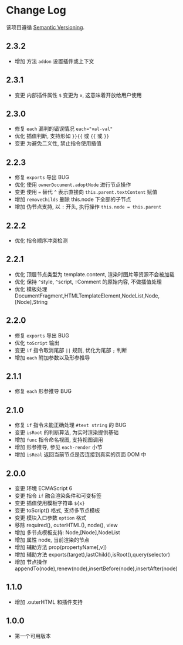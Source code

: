 # Change Log

该项目遵循 [Semantic Versioning](http://semver.org/).

## 2.3.2

- 增加 方法 `addon` 设置插件或上下文

## 2.3.1

- 变更 内部插件属性 `$` 变更为 `x`, 这意味着开放给用户使用

## 2.3.0

- 修复 `each` 漏判的错误情况 `each="val-val"`
- 优化 插值判断, 支持形如 `}}{{` 或 `{{` 或 `}}`
- 变更 为避免二义性, 禁止指令使用插值

## 2.2.3

- 修复 `exports` 导出 BUG
- 优化 使用 `ownerDocument.adoptNode` 进行节点操作
- 变更 使用 `=` 替代 `^` 表示直接向 `this.parent.textContent` 赋值
- 增加 `removeChilds` 删除 this.node 下全部的子节点
- 增加 伪节点支持, 以 `:` 开头, 执行操作 `this.node = this.parent`

## 2.2.2

- 优化 指令顺序冲突检测

## 2.2.1

- 优化 顶层节点类型为 template.content, 渲染时图片等资源不会被加载
- 优化 保持 `^`style, `^`script, `!`Comment 的原始内容, 不做插值处理
- 优化 模板处理 DocumentFragment,HTMLTemplateElement,NodeList,Node,[Node],String

## 2.2.0

- 修复 `exports` 导出 BUG
- 优化 `toScript` 输出
- 变更 `if` 指令取消尾部 `||` 规则, 优化为尾部 `;` 判断
- 增加 `each` 附加参数以及形参推导

## 2.1.1

- 修复 `each` 形参推导 BUG

## 2.1.0

- 修复 `if` 指令未能正确处理 `#text string` 的 BUG
- 变更 `isRoot` 的判断算法, 为实时渲染提供基础
- 增加 `func` 指令命名视图, 支持视图调用
- 增加 形参推导, 参见 `each-render` 小节
- 增加 `isReal` 返回当前节点是否连接到真实的页面 DOM 中

## 2.0.0

- 变更 环境 ECMAScript 6
- 变更 指令 `if` 融合渲染条件和可变标签
- 变更 插值使用模板字符串 `${x}`
- 变更 toScript() 格式, 支持多节点模板
- 变更 模块入口参数 `option` 格式
- 移除 required(), outerHTML(), node(), view
- 增加 多节点模板支持: Node,[Node],NodeList
- 增加 属性 node, 当前渲染的节点
- 增加 辅助方法 prop(propertyName[,v])
- 增加 辅助方法 exports(target),lastChild(),isRoot(),query(selector)
- 增加 节点操作 appendTo(node),renew(node),insertBefore(node),insertAfter(node)

## 1.1.0

- 增加 .outerHTML 和插件支持

## 1.0.0

- 第一个可用版本
